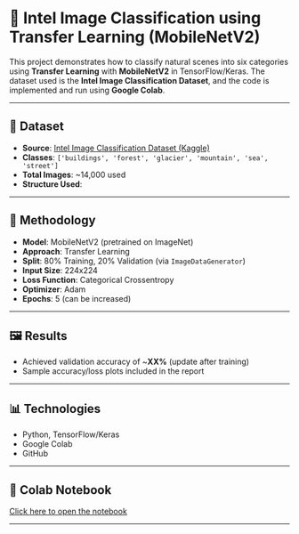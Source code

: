 # 🌄 Intel Image Classification using Transfer Learning (MobileNetV2)

This project demonstrates how to classify natural scenes into six categories using **Transfer Learning** with **MobileNetV2** in TensorFlow/Keras. The dataset used is the **Intel Image Classification Dataset**, and the code is implemented and run using **Google Colab**.

---

## 📁 Dataset

- **Source**: [Intel Image Classification Dataset (Kaggle)](https://www.kaggle.com/puneet6060/intel-image-classification)
- **Classes**: `['buildings', 'forest', 'glacier', 'mountain', 'sea', 'street']`
- **Total Images**: ~14,000 used
- **Structure Used**:



---

## 🧠 Methodology

- **Model**: MobileNetV2 (pretrained on ImageNet)
- **Approach**: Transfer Learning
- **Split**: 80% Training, 20% Validation (via `ImageDataGenerator`)
- **Input Size**: 224x224
- **Loss Function**: Categorical Crossentropy
- **Optimizer**: Adam
- **Epochs**: 5 (can be increased)

---

## 🖼️ Results

- Achieved validation accuracy of ~**XX%** (update after training)
- Sample accuracy/loss plots included in the report

---

## 📊 Technologies

- Python, TensorFlow/Keras
- Google Colab
- GitHub

---


## 🔗 Colab Notebook

[Click here to open the notebook](https://colab.research.google.com/drive/1izXz9SAXSq4o8N8JzgigfxoNaPqxUJis?authuser=1#scrollTo=I_msmgwYjF2S)  

---


